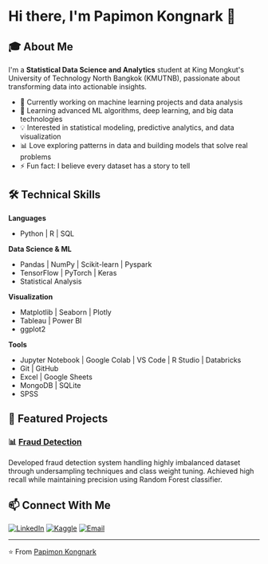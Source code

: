 # Hi there, I'm Papimon Kongnark 👋

## 🎓 About Me
I'm a **Statistical Data Science and Analytics** student at King Mongkut's University of Technology North Bangkok (KMUTNB), passionate about transforming data into actionable insights.

- 🔭 Currently working on machine learning projects and data analysis
- 🌱 Learning advanced ML algorithms, deep learning, and big data technologies
- 💡 Interested in statistical modeling, predictive analytics, and data visualization
- 📊 Love exploring patterns in data and building models that solve real problems
- ⚡ Fun fact: I believe every dataset has a story to tell

## 🛠️ Technical Skills

**Languages**
- Python | R | SQL

**Data Science & ML**
- Pandas | NumPy | Scikit-learn | Pyspark
- TensorFlow | PyTorch | Keras
- Statistical Analysis
  
**Visualization**
- Matplotlib | Seaborn | Plotly
- Tableau | Power BI
- ggplot2

**Tools**
- Jupyter Notebook | Google Colab | VS Code | R Studio | Databricks
- Git | GitHub
- Excel | Google Sheets
- MongoDB | SQLite
- SPSS


## 🚀 Featured Projects

### 📊 [Fraud Detection]([link-to-repo](https://github.com/Papimon-Ko/spark-fraud-detection))
Developed fraud detection system handling highly imbalanced dataset through undersampling techniques and class weight tuning. Achieved high recall while maintaining precision using Random Forest classifier.


## 📫 Connect With Me

[![LinkedIn](https://img.shields.io/badge/LinkedIn-0077B5?style=for-the-badge&logo=linkedin&logoColor=white)]([your-linkedin-url](https://www.linkedin.com/in/papimon-kongnark-72738126b?utm_source=share&utm_campaign=share_via&utm_content=profile&utm_medium=ios_app))
[![Kaggle](https://img.shields.io/badge/Kaggle-20BEFF?style=for-the-badge&logo=kaggle&logoColor=white)]([your-kaggle-url](https://www.kaggle.com/bouypapimon))
[![Email](https://img.shields.io/badge/Email-D14836?style=for-the-badge&logo=gmail&logoColor=white)](mailto:k.papimon04@gmail.com)

---

⭐️ From [Papimon Kongnark](https://github.com/YOUR_USERNAME)
